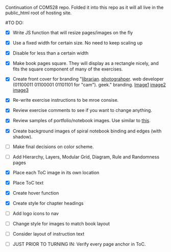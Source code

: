 Continuation of COM528 repo. Folded it into this repo as it will all live in the public_html root of hosting site. 

#TO DO:
+ [x] Write JS function that will resize pages/images on the fly
+ [x] Use a fixed width for certain size. No need to keep scaling up
+ [x] Disable for less than a certain width
+ [x] Make book pages square. They will display as a rectangle nicely, and fits the square component of many of the exercises. 
+ [x] Create front cover for branding "[librarian](http://1.bp.blogspot.com/-AbxxvAJ7Xqc/UHcS1gSQEoI/AAAAAAAAGk4/EgYJPm8B_L8/s1600/cateyes_reading_glasses_black_los_angeles.jpg). [photograhper](http://images.colourbox.com/thumb_COLOURBOX8267851.jpg). web developer (01100011 01100001 01101101 for "cam"). geek." branding. [Image1](http://www.iconarchive.com/show/ios7v2-icons-by-visualpharm/Animals-Chicken-icon.html) [image2](https://encrypted-tbn2.gstatic.com/images?q=tbn:ANd9GcRs90WvVKoNxrr2KzNCajQk8-oiF9oPDqj-txn-fgX74pTe1297) [image3](https://encrypted-tbn1.gstatic.com/images?q=tbn:ANd9GcSZ8tgEucfu3UbXbRnNghnRW2pjyOzd042ayNX-U1hVibzi_6uo)
+ [x] Re-write exercise instructions to be mroe consise.
+ [x] Review exercise comments to see if you want to change anything.
+ [x] Review samples of portfolio/notebook images. Use similar to [this](http://bookhistory.harvard.edu/takenote/sites/default/files/collection_images/Godard%20field%20notebook_0.jpg).
+ [x] Create background images of spiral notebook binding and edges (with shadow).
+ [ ] Make final decisions on color scheme.
+ [ ] Add Hierarchy, Layers, Modular Grid, Diagram, Rule and Randomness pages
+ [x] Place each ToC image in its own location
+ [x] Place ToC text
+ [x] Create hover function
+ [x] Create style for chapter headings
+ [ ] Add logo icons to nav
+ [ ] Change style for images to match book layout
+ [ ] Consider layout of instruction text
+ [ ] JUST PRIOR TO TURNING IN: Verify every page anchor in ToC.




